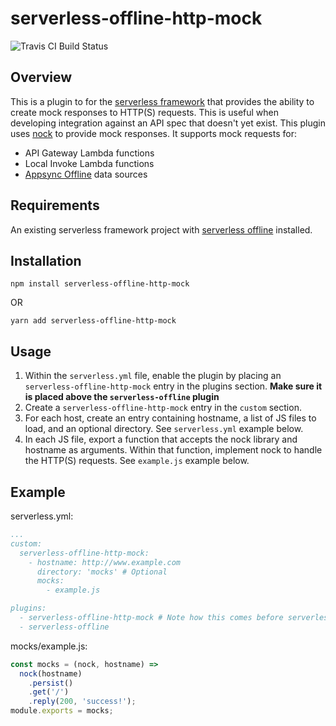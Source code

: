 # serverless-offline-http-mock
![Travis CI Build Status](https://travis-ci.com/pianomansam/serverless-offline-http-mock.svg?branch=master "Travis CI Build Status")

## Overview

This is a plugin to for the [serverless framework](https://www.npmjs.com/package/serverless) that provides the ability to create mock responses to HTTP(S) requests. This is useful when developing integration against an API spec that doesn't yet exist. This plugin uses [nock](https://www.npmjs.com/package/nock) to provide mock responses. It supports mock requests for:

- API Gateway Lambda functions
- Local Invoke Lambda functions
- [Appsync Offline](https://www.npmjs.com/package/serverless-appsync-offline) data sources

## Requirements

An existing serverless framework project with [serverless offline](https://www.npmjs.com/package/serverless-offline) installed.

## Installation
```
npm install serverless-offline-http-mock 
```
OR
```
yarn add serverless-offline-http-mock
```

## Usage
1. Within the `serverless.yml` file, enable the plugin by placing an `serverless-offline-http-mock` entry in the plugins section. **Make sure it is placed above the `serverless-offline` plugin**
2. Create a `serverless-offline-http-mock` entry in the `custom` section.
3. For each host, create an entry containing hostname, a list of JS files to load, and an optional directory. See `serverless.yml` example below.
4. In each JS file, export a function that accepts the nock library and hostname as arguments. Within that function, implement nock to handle the HTTP(S) requests. See `example.js` example below.


## Example

serverless.yml:
```yaml
...
custom:
  serverless-offline-http-mock:
    - hostname: http://www.example.com
      directory: 'mocks' # Optional
      mocks:
        - example.js

plugins:
  - serverless-offline-http-mock # Note how this comes before serverless-offline
  - serverless-offline
```

mocks/example.js:
```javascript
const mocks = (nock, hostname) =>
  nock(hostname)
    .persist()
    .get('/')
	.reply(200, 'success!');
module.exports = mocks;
```